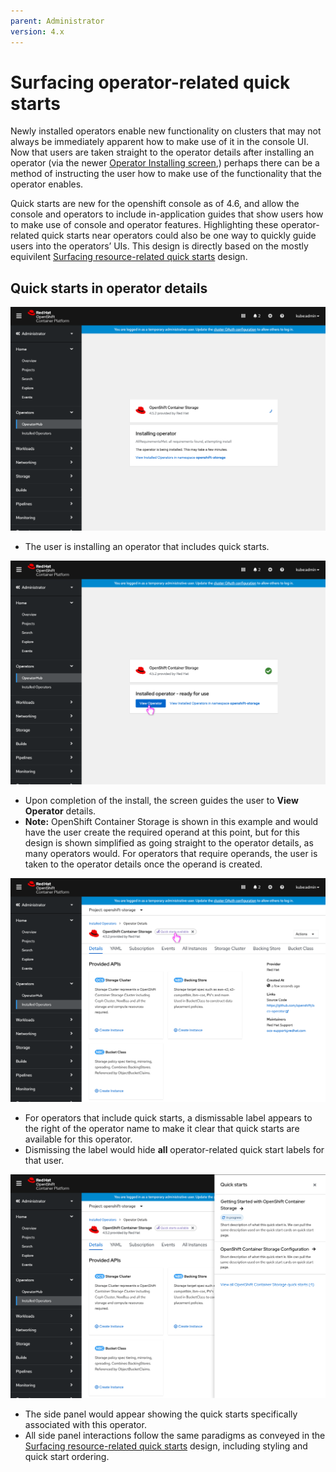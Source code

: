 ```yaml
---
parent: Administrator
version: 4.x
---
```


# Surfacing operator-related quick starts

Newly installed operators enable new functionality on clusters that may not always be immediately apparent how to make use of it in the console UI. Now that users are taken straight to the operator details after installing an operator (via the newer [Operator Installing screen](http://openshift.github.io/openshift-origin-design/designs/administrator/olm/convey-installing-operator/),) perhaps there can be a method of instructing the user how to make use of the functionality that the operator enables.

Quick starts are new for the openshift console as of 4.6, and allow the console and operators to include in-application guides that show users how to make use of console and operator features. Highlighting these operator-related quick starts near operators could also be one way to quickly guide users into the operators’ UIs. This design is directly based on the mostly equivilent [Surfacing resource-related quick starts](http://openshift.github.io/openshift-origin-design/designs/administrator/future-openshift/resource-related-quick-starts/) design.

## Quick starts in operator details

![OperatorHub install](img/1-1.png)
- The user is installing an operator that includes quick starts.

![OperatorHub install](img/1-2.png)
- Upon completion of the install, the screen guides the user to **View Operator** details.
- **Note:** OpenShift Container Storage is shown in this example and would have the user create the required operand at this point, but for this design is shown simplified as going straight to the operator details, as many operators would. For operators that require operands, the user is taken to the operator details once the operand is created.

![OperatorHub install](img/1-3y.png)
- For operators that include quick starts, a dismissable label appears to the right of the operator name to make it clear that quick starts are available for this operator.
- Dismissing the label would hide **all** operator-related quick start labels for that user.

![OperatorHub install](img/1-4y.png)
- The side panel would appear showing the quick starts specifically associated with this operator.
- All side panel interactions follow the same paradigms as conveyed in the [Surfacing resource-related quick starts](http://openshift.github.io/openshift-origin-design/designs/administrator/future-openshift/resource-related-quick-starts/) design, including styling and quick start ordering.
